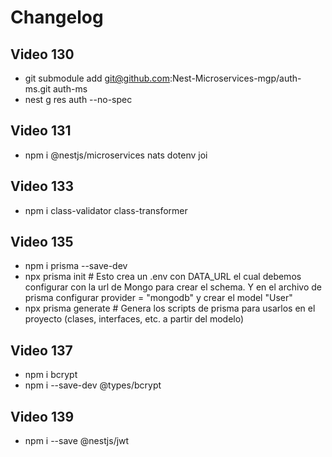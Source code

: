 # Changelog

## Video 130

- git submodule add git@github.com:Nest-Microservices-mgp/auth-ms.git auth-ms
- nest g res auth --no-spec

## Video 131

- npm i @nestjs/microservices nats dotenv joi

## Video 133

- npm i class-validator class-transformer

## Video 135

- npm i prisma --save-dev
- npx prisma init # Esto crea un .env con DATA_URL el cual debemos configurar con la url de Mongo para crear el schema. Y en el archivo de prisma configurar provider = "mongodb" y crear el model "User"
- npx prisma generate # Genera los scripts de prisma para usarlos en el proyecto (clases, interfaces, etc. a partir del modelo)

## Video 137

- npm i bcrypt
- npm i --save-dev @types/bcrypt

## Video 139

- npm i --save @nestjs/jwt
